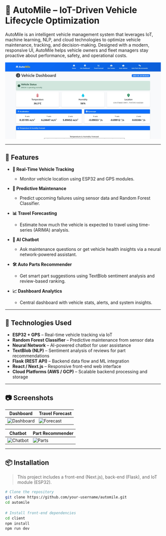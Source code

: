 # 🚗 AutoMile – IoT-Driven Vehicle Lifecycle Optimization

AutoMile is an intelligent vehicle management system that leverages IoT, machine learning, NLP, and cloud technologies to optimize vehicle maintenance, tracking, and decision-making. Designed with a modern, responsive UI, AutoMile helps vehicle owners and fleet managers stay proactive about performance, safety, and operational costs.

![Dashboard Preview](public/preview/dashboard.jpeg)

---

## 🔧 Features

- **📍 Real-Time Vehicle Tracking**
  - Monitor vehicle location using ESP32 and GPS modules.
  
- **🔧 Predictive Maintenance**
  - Predict upcoming failures using sensor data and Random Forest Classifier.

- **📊 Travel Forecasting**
  - Estimate how much the vehicle is expected to travel using time-series (ARIMA) analysis.

- **🧠 AI Chatbot**
  - Ask maintenance questions or get vehicle health insights via a neural network-powered assistant.

- **🛠️ Auto Parts Recommender**
  - Get smart part suggestions using TextBlob sentiment analysis and review-based ranking.

- **📈 Dashboard Analytics**
  - Central dashboard with vehicle stats, alerts, and system insights.

---

## 🧠 Technologies Used

- **ESP32 + GPS** – Real-time vehicle tracking via IoT
- **Random Forest Classifier** – Predictive maintenance from sensor data
- **Neural Network** – AI-powered chatbot for user assistance
- **TextBlob (NLP)** – Sentiment analysis of reviews for part recommendations
- **Flask (REST API)** – Backend data flow and ML integration
- **React / Next.js** – Responsive front-end web interface
- **Cloud Platforms (AWS / GCP)** – Scalable backend processing and storage

---

## 📷 Screenshots

| Dashboard | Travel Forecast |
|-----------|-----------------|
| ![Dashboard](preview/dashboard.jpeg) | ![Forecast](preview/forecast.jpeg) |

| Chatbot | Part Recommender |
|--------|------------------|
| ![Chatbot](preview/chatbot.jpeg) | ![Parts](preview/parts-recommender.jpeg) |

---

## 📦 Installation

> This project includes a front-end (Next.js), back-end (Flask), and IoT module (ESP32).

```bash
# Clone the repository
git clone https://github.com/your-username/automile.git
cd automile

# Install front-end dependencies
cd client
npm install
npm run dev
